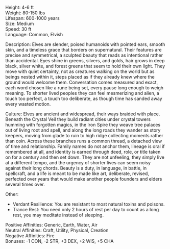 Height: 4-6 ft  
Weight: 80-150 lbs  
Lifespan: 600-1000 years  
Size: Medium  
Speed: 30 ft  
Language: Common, Elvish

Description: Elves are slender, poised humanoids with pointed ears, smooth skin, and a timeless grace that borders on supernatural. Their features are precise and symmetrical, a sculpted beauty that reads as intentional rather than accidental. Eyes shine in greens, silvers, and golds, hair grows in deep black, silver white, and forest greens that seem to hold their own light. They move with quiet certainty, not as creatures walking on the world but as beings nested within it, steps placed as if they already knew where the ground would welcome them. Conversation comes measured and exact, each word chosen like a rune being set, every pause long enough to weigh meaning. To shorter lived peoples they can feel mesmerizing and alien, a touch too perfect, a touch too deliberate, as though time has sanded away every wasted motion.

Culture: Elves are ancient and widespread, their ways braided with place. Beneath the Crystal Veil they build radiant cities under crystal towers humming with forgotten magics, in the Iron Spire they weave tree palaces out of living root and spell, and along the long roads they wander as story keepers, moving from glade to ruin to high ridge collecting moments rather than coin. Across these branches runs a common thread, a detached view of time and relationship. Family names do not anchor them, lineage is oral if remembered at all, and identity is earned through deed, role, or title taken on for a century and then set down. They are not unfeeling, they simply live at a different tempo, and the urgency of shorter lives can seem noisy against their long chords. Beauty is a duty, in language, in battle, in spellcraft, and a life is meant to be made like art, deliberate, revised, perfected over years that would make another people founders and elders several times over.

Other:
- Verdant Resilience: You are resistant to most natural toxins and poisons.
- Trance Rest: You need only 2 hours of rest per day to count as a long rest, you may meditate instead of sleeping.

Positive Affinities: Generic, Earth, Water, Air  
Neutral Affinities: Craft, Utility, Physical, Creation  
Negative Affinities: Fire  
Bonuses: -1 CON, -2 STR, +3 DEX, +2 WIS, +5 CHA